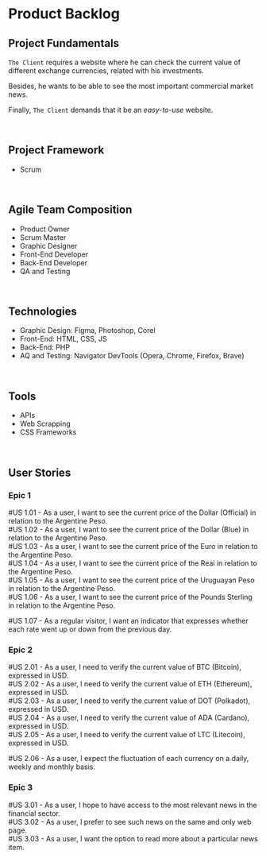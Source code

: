 # Product Backlog

## Project Fundamentals

`The Client` requires a website where he can check the current value of different exchange currencies, related with his investments.

Besides, he wants to be able to see the most important commercial market news.

Finally, `The Client` demands that it be an *easy-to-use* website.

<br>

## Project Framework

- Scrum

<br>

## Agile Team Composition

- Product Owner
- Scrum Master
- Graphic Designer
- Front-End Developer
- Back-End Developer
- QA and Testing

<br>

## Technologies

- Graphic Design: Figma, Photoshop, Corel
- Front-End: HTML, CSS, JS
- Back-End: PHP
- AQ and Testing: Navigator DevTools (Opera, Chrome, Firefox, Brave)

<br>

## Tools

- APIs
- Web Scrapping
- CSS Frameworks

<br>

## User Stories

### Epic 1

\#US 1.01 - As a user, I want to see the current price of the Dollar (Official) in relation to the Argentine Peso. \
\#US 1.02 - As a user, I want to see the current price of the Dollar (Blue) in relation to the Argentine Peso. \
\#US 1.03 - As a user, I want to see the current price of the Euro in relation to the Argentine Peso. \
\#US 1.04 - As a user, I want to see the current price of the Reai in relation to the Argentine Peso. \
\#US 1.05 - As a user, I want to see the current price of the Uruguayan Peso in relation to the Argentine Peso. \
\#US 1.06 - As a user, I want to see the current price of the Pounds Sterling in relation to the Argentine Peso.

\#US 1.07 - As a regular visitor, I want an indicator that expresses whether each rate went up or down from the previous day.
<br>

### Epic 2

\#US 2.01 - As a user, I need to verify the current value of BTC (Bitcoin), expressed in USD. \
\#US 2.02 - As a user, I need to verify the current value of ETH (Ethereum), expressed in USD. \
\#US 2.03 - As a user, I need to verify the current value of DOT (Polkadot), expressed in USD. \
\#US 2.04 - As a user, I need to verify the current value of ADA (Cardano), expressed in USD. \
\#US 2.05 - As a user, I need to verify the current value of LTC (Litecoin), expressed in USD.

\#US 2.06 - As a user, I expect the fluctuation of each currency on a daily, weekly and monthly basis.
<br>

### Epic 3

\#US 3.01 - As a user, I hope to have access to the most relevant news in the financial sector. \
\#US 3.02 - As a user, I prefer to see such news on the same and only web page. \
\#US 3.03 - As a user, I want the option to read more about a particular news item.
